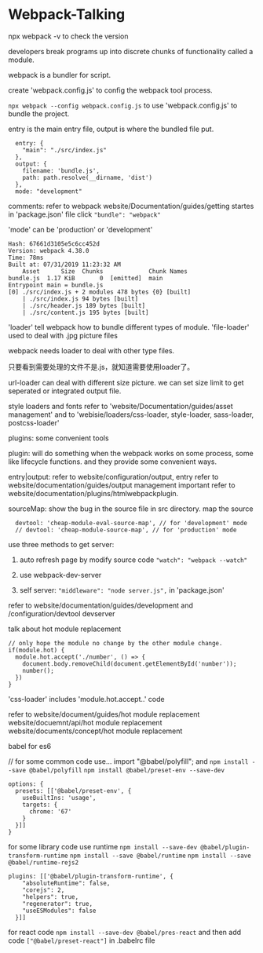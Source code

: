 # Webpack-Talking

npx webpack -v to check the version

developers break programs up into discrete chunks of functionality called a module.

webpack is a bundler for script.

create 'webpack.config.js' to config the webpack tool process.

`npx webpack --config webpack.config.js`  to use 'webpack.config.js' to bundle the project.

entry is the main entry file,
output is where the bundled file put.

```
  entry: {
    "main": "./src/index.js"
  },
  output: {
    filename: 'bundle.js',
    path: path.resolve(__dirname, 'dist')
  },
  mode: "development"
```

comments: refer to webpack website/Documentation/guides/getting startes
in 'package.json' file click `"bundle": "webpack"`

'mode' can be 'production' or 'development'

```
Hash: 67661d3105e5c6cc452d
Version: webpack 4.38.0
Time: 78ms
Built at: 07/31/2019 11:23:32 AM
    Asset      Size  Chunks             Chunk Names
bundle.js  1.17 KiB       0  [emitted]  main
Entrypoint main = bundle.js
[0] ./src/index.js + 2 modules 478 bytes {0} [built]
    | ./src/index.js 94 bytes [built]
    | ./src/header.js 189 bytes [built]
    | ./src/content.js 195 bytes [built]
```
'loader' tell webpack how to bundle different types of module.
'file-loader' used to deal with .jpg picture files

webpack needs loader to deal with other type files.

只要看到需要处理的文件不是.js，就知道需要使用loader了。

url-loader can deal with different size picture. we can set size limit to get seperated or integrated output file.

style loaders and fonts refer to 'website/Documentation/guides/asset management' and to 'webisie/loaders/css-loader, style-loader, sass-loader, postcss-loader'

plugins: some convenient tools

plugin: will do something when the webpack works on some process, some like lifecycle functions. and they provide some convenient ways.

entry|output:  refer to website/configuration/output, entry
refer to website/documentation/guides/output management important
refer to website/documentation/plugins/htmlwebpackplugin.

sourceMap: show the bug in the source file in src directory. map the source 

```
  devtool: 'cheap-module-eval-source-map', // for 'development' mode 
  // devtool: 'cheap-module-source-map', // for 'production' mode
```

use three methods to get server:

1. auto refresh page by modify source code
`"watch": "webpack --watch"`

2. use webpack-dev-server

3. self server: `"middleware": "node server.js",` in 'package.json'


refer to website/documentation/guides/development and /configuration/devtool devserver

talk about hot module replacement

```
// only hope the module no change by the other module change.
if(module.hot) {
  module.hot.accept('./number', () => {
    document.body.removeChild(document.getElementById('number'));
    number();
  })
}
```
'css-loader' includes 'module.hot.accept..' code

refer to website/document/guides/hot module replacement
website/docuemnt/api/hot module replacement
website/documents/concept/hot module replacement


babel for es6

// for some common code use...
import "@babel/polyfill";
and 
`npm install --save @babel/polyfill`
`npm install @babel/preset-env --save-dev`
```
options: {
  presets: [['@babel/preset-env', {
    useBuiltIns: 'usage',
    targets: {
      chrome: '67'
    }
  }]]
}
```

for some library code use runtime
`npm install --save-dev @babel/plugin-transform-runtime`
`npm install --save @babel/runtime`
`npm install --save @babel/runtime-rejs2`

```
plugins: [['@babel/plugin-transform-runtime', {
    "absoluteRuntime": false,
    "corejs": 2,
    "helpers": true,
    "regenerator": true,
    "useESModules": false
  }]]
```

for react code
`npm install --save-dev @babel/pres-react`
and then add code
`["@babel/preset-react"]` in .babelrc file


